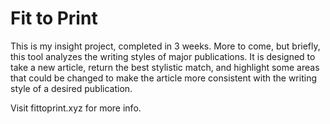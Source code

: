 # Fit to Print
This is my insight project, completed in 3 weeks.
More to come, but briefly, this tool analyzes the writing styles of major publications. It is designed to take a new article, 
return the best stylistic match, and highlight some areas that could be changed to make the article more consistent with 
the writing style of a desired publication.

Visit fittoprint.xyz for more info.
